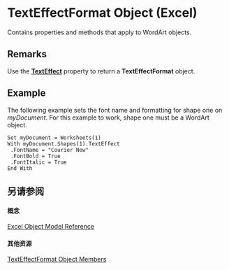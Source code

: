 
# TextEffectFormat Object (Excel)

Contains properties and methods that apply to WordArt objects.


## Remarks

Use the  **[TextEffect](4e2920c3-340c-c113-2667-4d4779cfb59f.md)** property to return a **TextEffectFormat** object.


## Example

 The following example sets the font name and formatting for shape one on _myDocument_. For this example to work, shape one must be a WordArt object.


```
Set myDocument = Worksheets(1) 
With myDocument.Shapes(1).TextEffect 
 .FontName = "Courier New" 
 .FontBold = True 
 .FontItalic = True 
End With 

```


## 另请参阅


#### 概念


[Excel Object Model Reference](11ea8598-8a20-92d5-f98b-0da04263bf2c.md)
#### 其他资源


[TextEffectFormat Object Members](http://msdn.microsoft.com/library/10d920d6-b96f-7afa-8e27-c22ba0926146%28Office.15%29.aspx)
